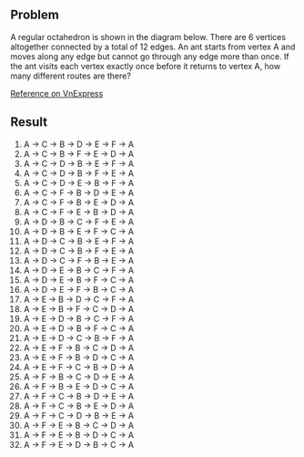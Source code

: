 
## Problem
A regular octahedron is shown in the diagram below. There are 6 vertices altogether connected by a total of 12 edges. An ant starts from vertex A and moves along any edge but cannot go through any edge more than once. If the ant visits each vertex exactly once before it returns to vertex A, how many different routes are there?

[Reference on VnExpress](https://vnexpress.net/giao-duc/bai-toan-duong-di-hamilton-trong-ky-thi-imso-2018-3871111.html)

## Result

1. A -> C -> B -> D -> E -> F -> A
2. A -> C -> B -> F -> E -> D -> A
3. A -> C -> D -> B -> E -> F -> A
4. A -> C -> D -> B -> F -> E -> A
5. A -> C -> D -> E -> B -> F -> A
6. A -> C -> F -> B -> D -> E -> A
7. A -> C -> F -> B -> E -> D -> A
8. A -> C -> F -> E -> B -> D -> A
9. A -> D -> B -> C -> F -> E -> A
10. A -> D -> B -> E -> F -> C -> A
11. A -> D -> C -> B -> E -> F -> A
12. A -> D -> C -> B -> F -> E -> A
13. A -> D -> C -> F -> B -> E -> A
14. A -> D -> E -> B -> C -> F -> A
15. A -> D -> E -> B -> F -> C -> A
16. A -> D -> E -> F -> B -> C -> A
17. A -> E -> B -> D -> C -> F -> A
18. A -> E -> B -> F -> C -> D -> A
19. A -> E -> D -> B -> C -> F -> A
20. A -> E -> D -> B -> F -> C -> A
21. A -> E -> D -> C -> B -> F -> A
22. A -> E -> F -> B -> C -> D -> A
23. A -> E -> F -> B -> D -> C -> A
24. A -> E -> F -> C -> B -> D -> A
25. A -> F -> B -> C -> D -> E -> A
26. A -> F -> B -> E -> D -> C -> A
27. A -> F -> C -> B -> D -> E -> A
28. A -> F -> C -> B -> E -> D -> A
29. A -> F -> C -> D -> B -> E -> A
30. A -> F -> E -> B -> C -> D -> A
31. A -> F -> E -> B -> D -> C -> A
32. A -> F -> E -> D -> B -> C -> A
